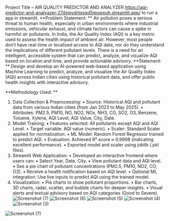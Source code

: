 Project Title – AIR QUALITY PREDICTOR AND ANALYZER 
https://aqi-predictor-and-analyazer-27dsjpydrtqsqd5ieuwpuh.streamlit.app/ to run a app in streamlit.
**Problem Statement: **
Air pollution poses a serious threat to human health, especially in urban environments where 
industrial emissions, vehicular exhaust, and climate factors can cause a spike in harmful air 
pollutants. In India, the Air Quality Index (AQI) is a key metric used to assess the health impact 
of ambient air. 
However, most people don’t have real-time or localized access to AQI data, nor do they 
understand the implications of different pollutant levels. There is a need for an intelligent, 
accessible system that can predict, analyze, and visualize AQI based on location and time, and 
provide actionable advisory. 
**Statement: **
Design and develop an AI-powered web-based application using Machine Learning to predict, 
analyze, and visualize the Air Quality Index (AQI) across Indian cities using historical pollutant 
data, and offer public health insights with interactive advisory.

**Methodology Used: **
1.  Data Collection & Preprocessing: 
  • Source: Historical AQI and pollutant data from various Indian cities (from Jan 
  2023 to May 2025). 
  • Attributes: PM2.5, PM10, NO, NO2, NOx, NH3, CO, SO2, O3, Benzene, 
  Toluene, Xylene, AQI Level, AQI Value, City, Date. 
2. Model Training: 
  • Features selected: All pollutants except AQI and AQI Level. 
  • Target variable: AQI value (numeric). 
  • Scaler: Standard Scaler applied for normalization. 
  • ML Model: Random Forest Regressor trained to predict AQI. 
  • Evaluation: Achieved R² score ≈ 0.9998 (indicating excellent performance). 
  • Exported model and scaler using joblib (.pkl files). 
3. Streamlit Web Application: 
  • Developed an interactive frontend where users can: 
  ▪ Select Year, Date, City. 
  ▪ View pollutant data and AQI level. 
  ▪ See a pie chart of pollutant concentrations (PM2.5, PM10, NO2, CO, O3). 
  ▪ Receive a health notification based on AQI level. 
  • Optional ML integration: Use live inputs to predict AQI using the trained model. 
4.  Visualization: 
  • Pie charts to show pollutant proportions. 
  • Bar charts, 3D charts, radar, scatter, and bubble charts for deeper insights. 
  • Visual alerts and textual advisory based on AQI categories (Good to Severe).
![Screenshot (7)](https://github.com/user-attachments/assets/f9d51b1d-db67-4cf4-bd97-fb448d1d085f)
![Screenshot (6)](https://github.com/user-attachments/assets/c27216f6-a094-4c2f-8f0f-02936f4d6f98)
![Screenshot (5)](https://github.com/user-attachments/assets/866bd317-760b-47f4-9efc-d53cf1eaee86)
![Screenshot (4)](https://github.com/user-attachments/assets/77fa237b-2b97-47b6-8406-9645509dff86)
![Screenshot (3)](https://github.com/user-attachments/assets/c9adc614-5b08-4051-a8aa-b4406fe90ad9)


![Screenshot (7)](https://github.com/user-attachments/assets/153e58ed-2ab0-4e4c-87f6-672876f960c2)

